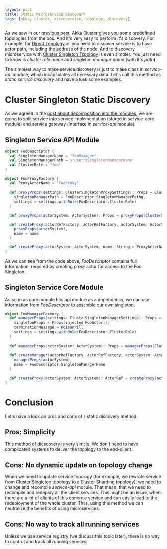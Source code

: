 ```yaml
---
layout: post
title: Static Microservice Discovery
tags: [akka, cluster, microservice, topology, discovery]
---
```

As we saw in our [previous post](/2016-02-02-microservice-topologies-in-akka-cluster), Akka Cluster gives you some predefined topologies from the box. And it's very easy to perform it's discovery. For example, for [Direct Topology](/2016-02-02-microservice-topologies-in-akka-cluster#direct-topology) all you need to discover service is to have actor path, including the address of the node. And to discovery microservice with [Cluster Singleton Topology](/2016-02-02-microservice-topologies-in-akka-cluster#cluster-singleton-topology) is even simpler. You just need to know is _cluster role name_ and _singleton manager name_ (with it's _path_).

The simplest way to make service discovery is just to make class in _service-api_ module, which incapsulates all necessary data. Let's call this method as _static service discovery_ and have a look some examples.

# Cluster Singleton Static Discovery

As we agreed in the [post about decomposition into the modules](/2016-01-31-decomposition-of-monolithic-application-to-akka-cluster-microservices#decomposition), we are going to split service into service implementation (stored in _service-core_ module) and service gateway (interface in _service-api_ module).

## Singleton Service API Module

```scala
object FooDescriptor {
  val SingletonManagerName = "fooManager"
  val SingletonManagerPath = s"user/$SingletonManagerName"
  val ClusterRole = "foo"
}

object FooProxyFactory {
  val ProxyActorName = "fooProxy"
  
  def proxyProps(settings: ClusterSingletonProxySettings): Props = ClusterSingletonProxy.props(
    singletonManagerPath = FooDescriptor.SingletonManagerPathg,
    settings = settings.withRole(FooDescriptor.ClusterRole)
  )

  def proxyProps(actorSystem: ActorSystem): Props = proxyProps(ClusterSingletonProxySettings(actorSystem))

  def createProxy(actorRefFactory: ActorRefFactory, actorSystem: ActorSystem, name: String): ActorRef = actorRefFactory.actorOf(
    proxyProps(actorSystem),
    name = name
  )

  def createProxy(actorSystem: ActorSystem, name: String = ProxyActorName): ActorRef = createProxy(actorSystem, actorSystem, name)
}
```

As we can see from the code above, _FooDescriptor_ contains full information, required by creating proxy actor for access to the Foo Singleton.

## Singleton Service Core Module

As soon as core module has api module as a dependency, we can use information from _FooDescriptor_ to assemble our own singleton.

```scala
object FooManagerFactory {
  def managerProps(settings: ClusterSingletonManagerSettings): Props = ClusterSingletonManager.props(
    singletonProps = Props(injected[FooActor]),
    terminationMessage = PoisonPill,
    settings = settings.withRole(FooDescriptor.ClusterRole)
  )
  
  def managerProps(actorSystem: ActorSystem): Props = managerProps(ClusterSingletonManagerSettings(actorSystem))
  
  def createManager(actorRefFactory: ActorRefFactory, actorSystem: ActorSystem): ActorRef = actorRefFactory.actorOf(
    managerProps(actorSystem),
    name = FooDescriptor.SingletonManagerName
  )

  def createProxy(actorSystem: ActorSystem): ActorRef = createProxy(actorSystem, actorSystem)
}
```

# Conclusion

Let's have a look on pros and cons of a static discovery method.

## Pros: Simplicity

This method of dicscovery is very simple. We don't need to have complicated systems to deliver the topology to the end-client.

## Cons: No dynamic update on topology change

When we need to update service topology (for example, we rewrote service from Cluster Singleton topology to a Cluster Sharding topology), we need to change and recompile _service-api_ module. That mean, that we need to recompile and redeploy all the client services. This might be an issue, when there are a lot of clients of this concrete service and can easily lead to the redeployment of the whole cluster. Thus, using this method we can neutralize the benefits of using microservices.

## Cons: No way to track all running services

Unless we use service registry (we discuss this topic later), there is no way to control and track all running services.
